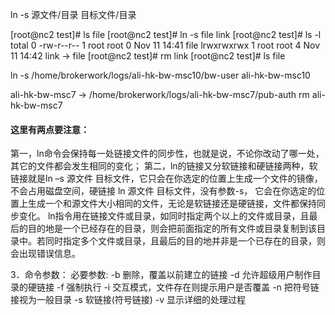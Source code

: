 ln -s 源文件/目录  目标文件/目录

[root@nc2 test]# ls
file
[root@nc2 test]# ln -s file link
[root@nc2 test]# ls -l
total 0
-rw-r--r-- 1 root root 0 Nov 11 14:41 file
lrwxrwxrwx 1 root root 4 Nov 11 14:42 link -> file
[root@nc2 test]# rm link
[root@nc2 test]# ls
file

ln -s /home/brokerwork/logs/ali-hk-bw-msc10/bw-user ali-hk-bw-msc10

ali-hk-bw-msc7 -> /home/brokerwork/logs/ali-hk-bw-msc7/pub-auth
rm ali-hk-bw-msc7


#### 这里有两点要注意：
第一，ln命令会保持每一处链接文件的同步性，也就是说，不论你改动了哪一处，其它的文件都会发生相同的变化；
第二，ln的链接又分软链接和硬链接两种，软链接就是ln –s 源文件 目标文件，它只会在你选定的位置上生成一个文件的镜像，不会占用磁盘空间，硬链接 ln 源文件 目标文件，没有参数-s， 它会在你选定的位置上生成一个和源文件大小相同的文件，无论是软链接还是硬链接，文件都保持同步变化。
ln指令用在链接文件或目录，如同时指定两个以上的文件或目录，且最后的目的地是一个已经存在的目录，则会把前面指定的所有文件或目录复制到该目录中。若同时指定多个文件或目录，且最后的目的地并非是一个已存在的目录，则会出现错误信息。

3．命令参数：
必要参数:
-b 删除，覆盖以前建立的链接
-d 允许超级用户制作目录的硬链接
-f 强制执行
-i 交互模式，文件存在则提示用户是否覆盖
-n 把符号链接视为一般目录
-s 软链接(符号链接)
-v 显示详细的处理过程